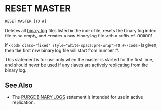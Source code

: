 
# RESET MASTER

```
RESET MASTER [TO #]
```

Deletes all [binary log](../../../../storage-engines/innodb/binary-log-group-commit-and-innodb-flushing-performance.md) files listed in the index file, resets the
binary log index file to be empty, and creates a new binary log file with a suffix of .000001.


If `<code class="fixed" style="white-space:pre-wrap">TO #</code>` is given, then the first new binary log file will start from number #.


This statement is for use only when the master is started for the first time, and should never be used if any slaves are actively [replicating](README.md) from the binary log.


## See Also


* The [PURGE BINARY LOGS](../purge-binary-logs.md) statement is intended for use in active replication.

